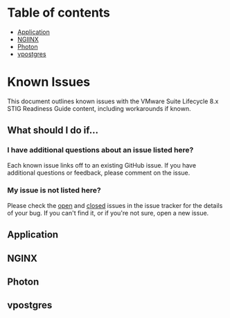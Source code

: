 # Table of contents

- [Application](#application)
- [NGIINX](#nginx)
- [Photon](#photon)
- [vpostgres](#vpostgres)

# Known Issues

This document outlines known issues with the VMware Suite Lifecycle 8.x STIG Readiness Guide content, including workarounds if known.

## What should I do if...

### I have additional questions about an issue listed here?

Each known issue links off to an existing GitHub issue. If you have additional questions or feedback, please comment on the issue.

### My issue is not listed here?

Please check the [open](https://github.com/vmware/dod-compliance-and-automation/issues) and [closed](https://github.com/vmware/dod-compliance-and-automation/issues?q=is%3Aissue+is%3Aclosed) issues in the issue tracker for the details of your bug. If you can't find it, or if you're not sure, open a new issue.

## Application  

## NGINX  

## Photon  

## vpostgres  

